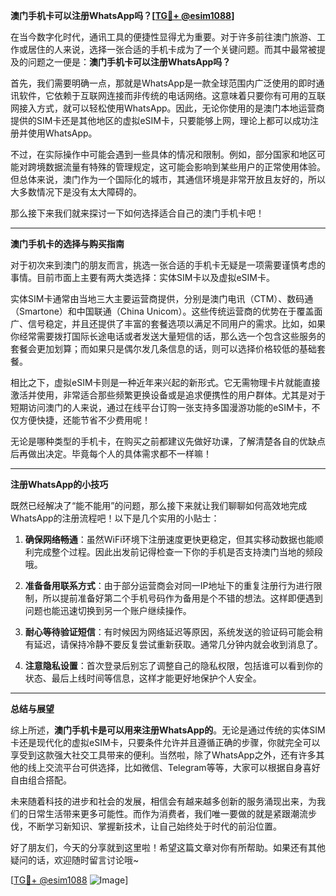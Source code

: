 **澳门手机卡可以注册WhatsApp吗？[[TG💪+ @esim1088](https://t.me/s/esim1088)]**

在当今数字化时代，通讯工具的便捷性显得尤为重要。对于许多前往澳门旅游、工作或居住的人来说，选择一张合适的手机卡成为了一个关键问题。而其中最常被提及的问题之一便是：**澳门手机卡可以注册WhatsApp吗？**

首先，我们需要明确一点，那就是WhatsApp是一款全球范围内广泛使用的即时通讯软件，它依赖于互联网连接而非传统的电话网络。这意味着只要你有可用的互联网接入方式，就可以轻松使用WhatsApp。因此，无论你使用的是澳门本地运营商提供的SIM卡还是其他地区的虚拟eSIM卡，只要能够上网，理论上都可以成功注册并使用WhatsApp。

不过，在实际操作中可能会遇到一些具体的情况和限制。例如，部分国家和地区可能对跨境数据流量有特殊的管理规定，这可能会影响到某些用户的正常使用体验。但总体来说，澳门作为一个国际化的城市，其通信环境是非常开放且友好的，所以大多数情况下是没有太大障碍的。

那么接下来我们就来探讨一下如何选择适合自己的澳门手机卡吧！

---

**澳门手机卡的选择与购买指南**

对于初次来到澳门的朋友而言，挑选一张合适的手机卡无疑是一项需要谨慎考虑的事情。目前市面上主要有两大类选择：实体SIM卡以及虚拟eSIM卡。

实体SIM卡通常由当地三大主要运营商提供，分别是澳门电讯（CTM）、数码通（Smartone）和中国联通（China Unicom）。这些传统运营商的优势在于覆盖面广、信号稳定，并且还提供了丰富的套餐选项以满足不同用户的需求。比如，如果你经常需要拨打国际长途电话或者发送大量短信的话，那么选一个包含这些服务的套餐会更加划算；而如果只是偶尔发几条信息的话，则可以选择价格较低的基础套餐。

相比之下，虚拟eSIM卡则是一种近年来兴起的新形式。它无需物理卡片就能直接激活并使用，非常适合那些频繁更换设备或是追求便携性的用户群体。尤其是对于短期访问澳门的人来说，通过在线平台订购一张支持多国漫游功能的eSIM卡，不仅方便快捷，还能节省不少费用呢！

无论是哪种类型的手机卡，在购买之前都建议先做好功课，了解清楚各自的优缺点后再做出决定。毕竟每个人的具体需求都不一样嘛！

---

**注册WhatsApp的小技巧**

既然已经解决了“能不能用”的问题，那么接下来就让我们聊聊如何高效地完成WhatsApp的注册流程吧！以下是几个实用的小贴士：

1. **确保网络畅通**：虽然WiFi环境下注册速度更快更稳定，但其实移动数据也能顺利完成整个过程。因此出发前记得检查一下你的手机是否支持澳门当地的频段哦。
   
2. **准备备用联系方式**：由于部分运营商会对同一IP地址下的重复注册行为进行限制，所以提前准备好第二个手机号码作为备用是个不错的想法。这样即便遇到问题也能迅速切换到另一个账户继续操作。

3. **耐心等待验证短信**：有时候因为网络延迟等原因，系统发送的验证码可能会稍有延迟，请保持冷静不要反复尝试重新获取。通常几分钟内就会收到消息了。

4. **注意隐私设置**：首次登录后别忘了调整自己的隐私权限，包括谁可以看到你的状态、最后上线时间等信息，这样才能更好地保护个人安全。

---

**总结与展望**

综上所述，**澳门手机卡是可以用来注册WhatsApp的**。无论是通过传统的实体SIM卡还是现代化的虚拟eSIM卡，只要条件允许并且遵循正确的步骤，你就完全可以享受到这款强大社交工具带来的便利。当然啦，除了WhatsApp之外，还有许多其他的线上交流平台可供选择，比如微信、Telegram等等，大家可以根据自身喜好自由组合搭配。

未来随着科技的进步和社会的发展，相信会有越来越多创新的服务涌现出来，为我们的日常生活带来更多可能性。而作为消费者，我们唯一要做的就是紧跟潮流步伐，不断学习新知识、掌握新技术，让自己始终处于时代的前沿位置。

好了朋友们，今天的分享就到这里啦！希望这篇文章对你有所帮助。如果还有其他疑问的话，欢迎随时留言讨论哦~ 

[[TG💪+ @esim1088](https://t.me/s/esim1088) ![Image](https://i.postimg.cc/4NQfJmqS/Snipaste-2025-05-13-00-14-12.png)]